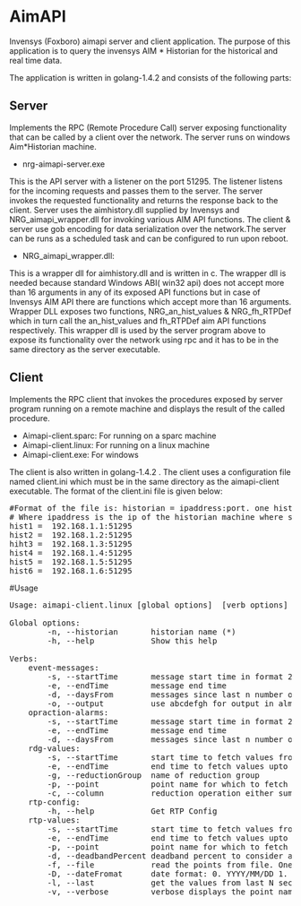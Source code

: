 # AimAPI
Invensys (Foxboro) aimapi server and client application. The purpose of this application is to query the invensys AIM * Historian for the historical and real time data.

The application is written in golang-1.4.2 and consists of the following parts:

## Server
Implements the RPC (Remote Procedure Call) server exposing functionality that can be called by a client over the network. The server runs on windows Aim*Historian machine.

* nrg-aimapi-server.exe

This is the API server with a listener on  the port 51295. The listener listens for the incoming requests and passes them to the server. The server invokes the requested functionality and returns the response back to the client. 
Server uses the aimhistory.dll supplied by Invensys and NRG_aimapi_wrapper.dll for invoking various AIM API functions. The client & server use gob encoding for data serialization over the network.The server can be runs as a scheduled task and can be configured to run upon reboot. 

* NRG_aimapi_wrapper.dll:

This is a wrapper dll for aimhistory.dll  and is written in c. The wrapper dll is needed because standard Windows ABI( win32 api) does not  accept more than 16 arguments in any of its exposed API functions but in case of Invensys AIM API there are functions which accept more than 16 arguments. Wrapper DLL exposes two functions, NRG_an_hist_values &  NRG_fh_RTPDef which in turn call the  an_hist_values and fh_RTPDef aim API functions respectively. This wrapper dll is used by the server program above to expose its functionality over the network using rpc and it has to be in the same directory as the server executable.


## Client
Implements the RPC client that invokes the procedures exposed by server program running on a remote machine and displays the result of the called procedure.
*	Aimapi-client.sparc: For running on a sparc machine
*	Aimapi-client.linux: For running on a linux machine
* Aimapi-client.exe: For windows

The client is also written in golang-1.4.2 . The client uses a configuration file named client.ini which must be in the same directory as the aimapi-client executable. The format of the client.ini file is given below:

<pre>#Format of the file is: historian = ipaddress:port. one historian per line
# Where ipaddress is the ip of the historian machine where server executable is running
hist1 =  192.168.1.1:51295
hist2 =  192.168.1.2:51295
hiht3 =  192.168.1.3:51295
hist4 =  192.168.1.4:51295
hist5 =  192.168.1.5:51295
hist6 =  192.168.1.6:51295
</pre>

#Usage
<pre>
Usage: aimapi-client.linux [global options] <verb> [verb options]

Global options:
        -n, --historian       historian name (*)
        -h, --help            Show this help

Verbs:
    event-messages:
        -s, --startTime       message start time in format 2015-01-31 15:04:00
        -e, --endTime         message end time
        -d, --daysFrom        messages since last n number of days
        -o, --output          use abcdefgh for output in almhist.tcl format or use csv for output in csv format
    opraction-alarms:
        -s, --startTime       message start time in format 2015-01-31 15:04:00
        -e, --endTime         message end time
        -d, --daysFrom        messages since last n number of days
    rdg-values:
        -s, --startTime       start time to fetch values from
        -e, --endTime         end time to fetch values upto
        -g, --reductionGroup  name of reduction group
        -p, --point           point name for which to fetch values
        -c, --column          reduction operation either sum or avg
    rtp-config:
        -h, --help            Get RTP Config
    rtp-values:
        -s, --startTime       start time to fetch values from
        -e, --endTime         end time to fetch values upto
        -p, --point           point name for which to fetch values (*)
        -d, --deadbandPercent deadband percent to consider a value has changed from the previous one
        -f, --file            read the points from file. One point per line in the file
        -D, --dateFromat      date format: 0. YYYY/MM/DD 1. unix time 2. DD-MON-YYYY 3. PI Backload format 4. unixtime englishtime value status
        -l, --last            get the values from last N seconds ago
        -v, --verbose         verbose displays the point name in output
</pre>

